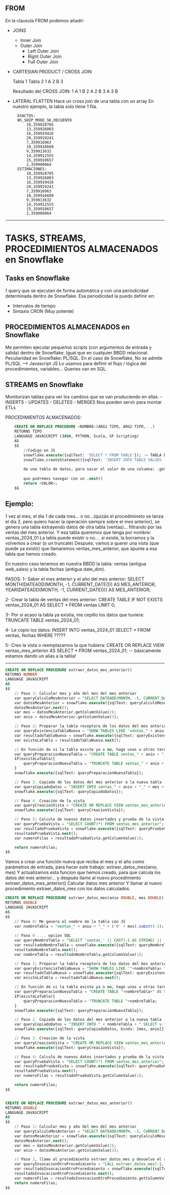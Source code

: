 
## FROM

En la clausula FROM podemos añadir:
- JOINS
  - Inner Join
  - Outer Join
    - Left Outer Join
    - Right Outer Join
    - Full Outer Join
- CARTESIAN PRODUCT / CROSS JOIN

    Tabla 1     Tabla 2
        1           A
        2           B
        3   

    Resultado del CROSS JOIN:
        1 A
        1 B
        2 A
        2 B
        3 A
        3 B
- LATERAL FLATTEN
  Hace un cross join de una tabla con un array 
    En nuestro ejemplo, la tabla solo tiene 1 fila.

        EXACTOS:
        WS_SHIP_MODE_SK,RECUENTO
            18,359928785
            13,359926003
            16,359919426
            20,359919241
            7,359916963
            10,359916609
            9,359913632
            14,359912555
            15,359910657
            2,359909064
        ESTIMACIONES: 
            18,359928785
            13,359926003
            16,359919426
            20,359919241
            7,359916963
            10,359916609
            9,359913632
            14,359912555
            15,359910657
            2,359909064



---

# TASKS, STREAMS, PROCEDIMIENTOS ALMACENADOS en Snowflake

## Tasks en Snowflake

1 query que se ejecutan de forma automática y con una periodicidad determinada dentro de Snowflake.
Esa periodicidad la puedo definir en:
- Intervalos de tiempo
- Sintaxis CRON (Muy potente)

## PROCEDIMIENTOS ALMACENADOS en Snowflake

Me permiten ejecutar pequeños scripts (con argumentos de entrada y salida) dentro de Snowflake.
Igual que en cualquier BBDD relacional.
Peculiaridad en Snowflake: PL/SQL.
    En el caso de Snowflake, No se admite PL/SQL --> Javascript
    JS Lo usamos para definir el flujo / lógica del procedimientos, variables...
    Queries van en SQL.

## STREAMS en Snowflake

Monitorizan tablas para ver los cambios que se van produciendo en ellas.
    - INSERTS
    - UPDATES
    - DELETES
    - MERGES
Nos pueden servir para montar ETLs


PROCEDIMIENTOS ALMACENADOS:
```sql
    CREATE OR REPLACE PROCEDURE <NOMBRE>(ARG1 TIPO, ARG2 TIPO,...)
    RETURNS TIPO
    LANGUAGE JAVASCRIPT (JAVA, PYTHON, Scala, SF Scripting)
    AS
    $$
        //Codigo en JS
        snowflake.execute({sqlText: 'SELECT * FROM TABLE'}); -> TABLA DE DATOS (resultset) 
        snowflake.createStatement({sqlText: 'INSERT INTO TABLE VALUES (?,?)', binds: [ARG1, ARG2]});  ---> Statement  .execute() --> Tabla de datos
            
        de una tabla de datos, para sacar el valor de una columna: .getColumnValue(1) --> Devuelve el valor de la primera columna
        
        que podremos navegar con un .next()
        return <VALOR>;
    $$
```

## Ejemplo:

1 vez al mes, el día 1 de cada mes... o no...(quizás el procedimineto se lanza el día 2, pero quiero hacer la operación siempre sobre el mes anterior), se genera una tabla extrayendo datos de otra tabla (ventas)... filtrando por las ventas del mes anterior.
Y esa tabla queremos que tenga por nombre: ventas_2024_01
La tabla puede existir o no.... si existe, la borramos y la volvemos a crear (o un truncate)
Después, vamos a querer una vista (que puede ya existir) que llamaremos ventas_mes_anterior, que apunte a esa tabla que hemos creado.

En nuestro caso tenemos en nuestra BBDD la tabla: ventas (antigua web_sales) y la tabla fechas (antigua date_dim).

PASOS:
1- Saber el mes anterior y el año del mes anterior:
    SELECT
    MONTH(DATEADD(MONTH, -1, CURRENT_DATE())) AS MES_ANTERIOR,
    YEAR(DATEADD(MONTH, -1, CURRENT_DATE())) AS MES_ANTERIOR;

2- Crear la tabla de ventas del mes anterior:
    CREATE TABLE IF NOT EXISTS ventas_2024_01 AS SELECT * FROM ventas LIMIT 0;

3- Por si acaso la tabla ya existia, me cepillo los datos que tuviera:
    TRUNCATE TABLE ventas_2024_01;

4- Le copio los datos:
    INSERT INTO ventas_2024_01
    SELECT 
      * 
    FROM 
        ventas,
        fechas
    WHERE ?????

5- Creo la vista o reemplazamos la que hubiera:
    CREATE OR REPLACE VIEW ventas_mes_anterior AS SELECT * FROM ventas_2024_01;
        -- básicamente estamos dando un alias a la tabla!

---
```sql
CREATE OR REPLACE PROCEDURE extraer_datos_mes_anterior()
RETURNS NUMBER
LANGUAGE JAVASCRIPT
AS
$$
    // Paso 1: Calcular mes y año del mes del mes anterior
    var queryCalculoMesAnterior = "SELECT DATEADD(MONTH, -1, CURRENT_DATE()) as MES_ANTERIOR, MONTH(MES_ANTERIOR), YEAR(MES_ANTERIOR)";
    var datosMesAnterior = snowflake.execute({sqlText: queryCalculoMesAnterior});
    datosMesAnterior.next();
    var mes = datosMesAnterior.getColumnValue(2);
    var anio = datosMesAnterior.getColumnValue(3);

    // Paso 2: Preparar la tabla receptora de los datos del mes anterior
    var queryExistenciaTablaNueva = "SHOW TABLES LIKE 'ventas_" + anio + "_" + mes + "'";
    var resultadoTablaNueva = snowflake.execute({sqlText: queryExistenciaTablaNueva});
    var existeLaTabla = resultadoTablaNueva.next();

    // En función de si la tabla existe ya o no, hago unas u otras tareas.
    var queryPreparacionNuevaTabla = "CREATE TABLE ventas_" + anio + "_" + mes + " AS SELECT * FROM ventas LIMIT 0";
    if(existeLaTabla){
        queryPreparacionNuevaTabla = "TRUNCATE TABLE ventas_" + anio + "_" + mes;
    }
    snowflake.execute({sqlText: queryPreparacionNuevaTabla});

    // Paso 3. Copiado de los datos del mes anterior a la nueva tabla
    var queryCopiadoDatos = "INSERT INTO ventas_" + anio + "_" + mes + " SELECT v.* FROM ventas v, fechas f WHERE v.ws_sold_date_sk = f.d_date_sk AND f.d_moy = " + mes + " AND f.d_year = " + anio;
    snowflake.execute({sqlText: queryCopiadoDatos});

    // Paso 4. Creación de la vista
    var queryCreacionVista = "CREATE OR REPLACE VIEW ventas_mes_anterior AS SELECT * FROM ventas_" + anio + "_" + mes;
    snowflake.execute({sqlText: queryCreacionVista});

    // Paso 5: Calculo de nuevos datos insertados y prueba de la vista
    var queryPruebaVista = "SELECT COUNT(*) FROM ventas_mes_anterior";
    var resultadoPruebaVista = snowflake.execute({sqlText: queryPruebaVista});
    resultadoPruebaVista.next();
    var numeroFilas = resultadoPruebaVista.getColumnValue(1);

    return numeroFilas;
$$
```

Vamos a crear una función nueva que reciba el mes y el año como parámetros de entrada, para hacer este trabajo:
    extraer_datos_mes(anio, mes)
Y actualizamos esta funcion que hemos creado, para que calcula los datos del mes anterior... y después llame al nuevo procedimiento
    extraer_datos_mes_anterior()
        Calcular datos mes anterior
        Y llamar al nuevo procedimiento extraer_datos_mes con los datos calculados.


```sql
CREATE OR REPLACE PROCEDURE extraer_datos_mes(anio DOUBLE, mes DOUBLE)
RETURNS DOUBLE
LANGUAGE JAVASCRIPT
AS
$$
    // Paso 0: Me genero el nombre de la tabla con JS
    var nombreTabla = "ventas_" + anio + "_" + ('0' + mes).substr(-2);
    
    // Paso 0 .... opcion SQL
    var queryNombreTabla = "SELECT 'ventas_' || CAST(:1 AS STRING) || '_' || LPAD(CAST(:2 AS STRING),2,'0')";
    var resultadoNombreTabla = snowflake.execute({sqlText: queryNombreTabla, binds: [anio, mes]});
    resultadoNombreTabla.next();
    var nombreTabla = resultadoNombreTabla.getColumnValue(1);

    // Paso 1: Preparar la tabla receptora de los datos del mes anterior
    var queryExistenciaTablaNueva = "SHOW TABLES LIKE '"+nombreTabla+ "'";
    var resultadoTablaNueva = snowflake.execute({sqlText: queryExistenciaTablaNueva});
    var existeLaTabla = resultadoTablaNueva.next();

    // En función de si la tabla existe ya o no, hago unas u otras tareas.
    var queryPreparacionNuevaTabla = "CREATE TABLE "+nombreTabla+" AS SELECT * FROM ventas LIMIT 0";
    if(existeLaTabla){
        queryPreparacionNuevaTabla = "TRUNCATE TABLE "+nombreTabla;
    }
    snowflake.execute({sqlText: queryPreparacionNuevaTabla});

    // Paso 2. Copiado de los datos del mes anterior a la nueva tabla
    var queryCopiadoDatos = "INSERT INTO " + nombreTabla + " SELECT v.* FROM ventas v, fechas f WHERE v.ws_sold_date_sk = f.d_date_sk AND f.d_moy = :1 AND f.d_year = :2";
    snowflake.execute({sqlText: queryCopiadoDatos, binds: [mes, anio]});

    // Paso 3. Creación de la vista
    var queryCreacionVista = "CREATE OR REPLACE VIEW ventas_mes_anterior AS SELECT * FROM " + nombreTabla;
    snowflake.execute({sqlText: queryCreacionVista});

    // Paso 4: Calculo de nuevos datos insertados y prueba de la vista
    var queryPruebaVista = "SELECT COUNT(*) FROM ventas_mes_anterior";
    var resultadoPruebaVista = snowflake.execute({sqlText: queryPruebaVista});
    resultadoPruebaVista.next();
    var numeroFilas = resultadoPruebaVista.getColumnValue(1);

    return numeroFilas;
$$


CREATE OR REPLACE PROCEDURE extraer_datos_mes_anterior()
RETURNS DOUBLE
LANGUAGE JAVASCRIPT
AS
$$
    // Paso 1: Calcular mes y año del mes del mes anterior
    var queryCalculoMesAnterior = "SELECT DATEADD(MONTH, -1, CURRENT_DATE()) as MES_ANTERIOR, MONTH(MES_ANTERIOR), YEAR(MES_ANTERIOR)";
    var datosMesAnterior = snowflake.execute({sqlText: queryCalculoMesAnterior});
    datosMesAnterior.next();
    var mes = datosMesAnterior.getColumnValue(2);
    var anio = datosMesAnterior.getColumnValue(3);

    // Paso 2, llamo al procedimiento extraer_datos_mes y devuelvo el resultado
    var queryInvocacionOtroProcedimiento = "CALL extraer_datos_mes(:1, :2)";
    var resultadoInvocacionOtroProcedimiento = snowflake.execute({sqlText: queryInvocacionOtroProcedimiento, binds: [anio, mes]});
    resultadoInvocacionOtroProcedimiento.next();
    var numeroFilas = resultadoInvocacionOtroProcedimiento.getColumnValue(1);
    return numeroFilas;
$$
```
